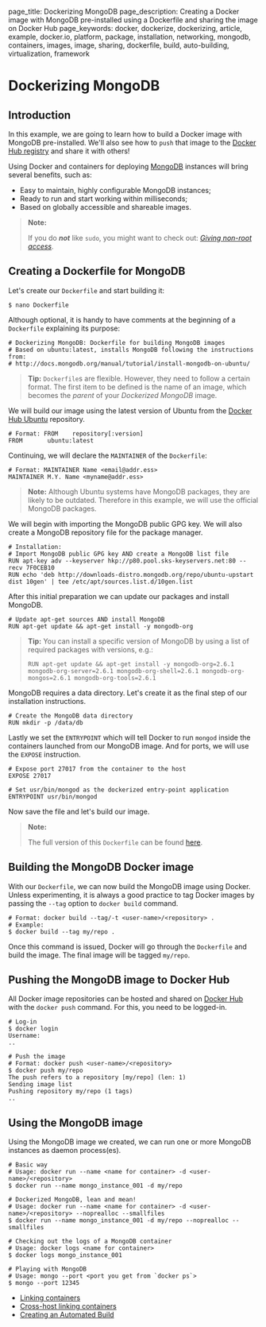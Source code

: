 page_title: Dockerizing MongoDB
page_description: Creating a Docker image with MongoDB pre-installed using a Dockerfile and sharing the image on Docker Hub
page_keywords: docker, dockerize, dockerizing, article, example, docker.io, platform, package, installation, networking, mongodb, containers, images, image, sharing, dockerfile, build, auto-building, virtualization, framework

# Dockerizing MongoDB

## Introduction

In this example, we are going to learn how to build a Docker image with
MongoDB pre-installed.  We'll also see how to `push` that image to the
[Docker Hub registry](https://hub.docker.com) and share it with others!

Using Docker and containers for deploying [MongoDB](https://www.mongodb.org/)
instances will bring several benefits, such as:

 - Easy to maintain, highly configurable MongoDB instances;
 - Ready to run and start working within milliseconds;
 - Based on globally accessible and shareable images.

> **Note:**
>
> If you do **_not_** like `sudo`, you might want to check out:
> [*Giving non-root access*](/installation/binaries/#giving-non-root-access).

## Creating a Dockerfile for MongoDB

Let's create our `Dockerfile` and start building it:

    $ nano Dockerfile

Although optional, it is handy to have comments at the beginning of a
`Dockerfile` explaining its purpose:

    # Dockerizing MongoDB: Dockerfile for building MongoDB images
    # Based on ubuntu:latest, installs MongoDB following the instructions from:
    # http://docs.mongodb.org/manual/tutorial/install-mongodb-on-ubuntu/

> **Tip:** `Dockerfile`s are flexible. However, they need to follow a certain
> format. The first item to be defined is the name of an image, which becomes
> the *parent* of your *Dockerized MongoDB* image.

We will build our image using the latest version of Ubuntu from the
[Docker Hub Ubuntu](https://registry.hub.docker.com/_/ubuntu/) repository.

    # Format: FROM    repository[:version]
    FROM       ubuntu:latest

Continuing, we will declare the `MAINTAINER` of the `Dockerfile`:

    # Format: MAINTAINER Name <email@addr.ess>
    MAINTAINER M.Y. Name <myname@addr.ess>

> **Note:** Although Ubuntu systems have MongoDB packages, they are likely to
> be outdated. Therefore in this example, we will use the official MongoDB
> packages.

We will begin with importing the MongoDB public GPG key. We will also create
a MongoDB repository file for the package manager.

    # Installation:
    # Import MongoDB public GPG key AND create a MongoDB list file
    RUN apt-key adv --keyserver hkp://p80.pool.sks-keyservers.net:80 --recv 7F0CEB10
    RUN echo 'deb http://downloads-distro.mongodb.org/repo/ubuntu-upstart dist 10gen' | tee /etc/apt/sources.list.d/10gen.list

After this initial preparation we can update our packages and install MongoDB.

    # Update apt-get sources AND install MongoDB
    RUN apt-get update && apt-get install -y mongodb-org

> **Tip:** You can install a specific version of MongoDB by using a list
> of required packages with versions, e.g.:
>
>     RUN apt-get update && apt-get install -y mongodb-org=2.6.1 mongodb-org-server=2.6.1 mongodb-org-shell=2.6.1 mongodb-org-mongos=2.6.1 mongodb-org-tools=2.6.1

MongoDB requires a data directory. Let's create it as the final step of our
installation instructions.

    # Create the MongoDB data directory
    RUN mkdir -p /data/db

Lastly we set the `ENTRYPOINT` which will tell Docker to run `mongod` inside
the containers launched from our MongoDB image. And for ports, we will use
the `EXPOSE` instruction.

    # Expose port 27017 from the container to the host
    EXPOSE 27017

    # Set usr/bin/mongod as the dockerized entry-point application
    ENTRYPOINT usr/bin/mongod

Now save the file and let's build our image.

> **Note:**
>
> The full version of this `Dockerfile` can be found [here](/examples/mongodb/Dockerfile).

## Building the MongoDB Docker image

With our `Dockerfile`, we can now build the MongoDB image using Docker. Unless
experimenting, it is always a good practice to tag Docker images by passing the
`--tag` option to `docker build` command.

    # Format: docker build --tag/-t <user-name>/<repository> .
    # Example:
    $ docker build --tag my/repo .

Once this command is issued, Docker will go through the `Dockerfile` and build
the image. The final image will be tagged `my/repo`.

## Pushing the MongoDB image to Docker Hub

All Docker image repositories can be hosted and shared on
[Docker Hub](https://hub.docker.com) with the `docker push` command. For this,
you need to be logged-in.

    # Log-in
    $ docker login
    Username:
    ..

    # Push the image
    # Format: docker push <user-name>/<repository>
    $ docker push my/repo
    The push refers to a repository [my/repo] (len: 1)
    Sending image list
    Pushing repository my/repo (1 tags)
    ..

## Using the MongoDB image

Using the MongoDB image we created, we can run one or more MongoDB instances
as daemon process(es).

    # Basic way
    # Usage: docker run --name <name for container> -d <user-name>/<repository>
    $ docker run --name mongo_instance_001 -d my/repo

    # Dockerized MongoDB, lean and mean!
    # Usage: docker run --name <name for container> -d <user-name>/<repository> --noprealloc --smallfiles
    $ docker run --name mongo_instance_001 -d my/repo --noprealloc --smallfiles

    # Checking out the logs of a MongoDB container
    # Usage: docker logs <name for container>
    $ docker logs mongo_instance_001

    # Playing with MongoDB
    # Usage: mongo --port <port you get from `docker ps`>
    $ mongo --port 12345

 - [Linking containers](/userguide/dockerlinks)
 - [Cross-host linking containers](/articles/ambassador_pattern_linking/)
 - [Creating an Automated Build](/docker-io/builds/#automated-builds)
